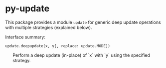 py-update
=========

This package provides a module `update` for generic deep update operations with multiple strategies (explained below).

Interface summary:

`update.deepupdate(x, y[, replace: update.MODE])`  
<ul>
    Perform a deep update (in-place) of `x` with `y` using the specified strategy.
</ul>
